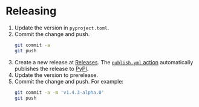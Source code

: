 # Releasing

1. Update the version in `pyproject.toml`.
2. Commit the change and push.
   ```sh
   git commit -a
   git push
   ```
3. Create a new release at [Releases].
   The [`publish.yml` action]
   automatically publishes the release to [PyPI].
4. Update the version to prerelease.
5. Commit the change and push. For example:
   ```sh
   git commit -a -m 'v1.4.3-alpha.0'
   git push
   ```

[`publish.yml` action]: https://github.com/kojiishi/east_asian_spacing/blob/main/.github/workflows/publish.yml
[PyPI]: https://pypi.org/project/east-asian-spacing/
[Releases]: https://github.com/kojiishi/east_asian_spacing/releases
